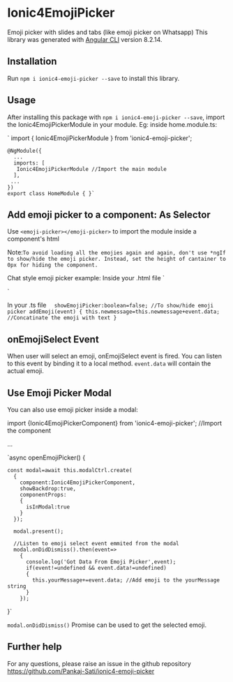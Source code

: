 # Ionic4EmojiPicker
Emoji picker with slides and tabs (like emoji picker on Whatsapp)
This library was generated with [Angular CLI](https://github.com/angular/angular-cli) version 8.2.14.

## Installation

Run `npm i ionic4-emoji-picker --save` to install this library. 

## Usage

After installing this package with `npm i ionic4-emoji-picker --save`, import the Ionic4EmojiPickerModule in your module.
Eg: inside home.module.ts:

`    import { Ionic4EmojiPickerModule } from 'ionic4-emoji-picker';

    @NgModule({
      ...
      imports: [
       Ionic4EmojiPickerModule //Import the main module
      ],
     ...
    })
    export class HomeModule { }`

## Add emoji picker to a component: As Selector

Use `<emoji-picker></emoji-picker>` to import the module inside a component's html

Note:`To avoid loading all the emojies again and again, don't use *ngIf to show/hide the emoji picker. Instead, set the height of cantainer to 0px for hiding the component.`

Chat style emoji picker example: 
Inside your .html file
` <ion-footer>

  <ion-row class="input-position">
    <ion-col size="1">
      <ion-icon (click)="showEmojiPicker = !showEmojiPicker" color="secondary" name="happy" style="zoom:2;"></ion-icon>
    </ion-col>
    <ion-col size="9">
      <ion-input type="text" placeholder="Type a message" [(ngModel)]="newmessage" padding-start>
    </ion-input>
    </ion-col>
    <ion-col size="2" text-right>
        <ion-icon (click)="addmessage()" color="secondary" name="send" style="zoom:2;"></ion-icon>
   </ion-col>
  </ion-row>

  <div class="emojiContainer" [style.height]="showEmojiPicker?'300px':'0px'"> <!--Show/Hide emoji picker. Don't use *ngIf because the component will be created again and again and cause performance issue-->
    <emoji-picker (onEmojiSelect)="addEmoji($event)"></emoji-picker>
  </div>

</ion-footer>`

In your .ts file
` 
    showEmojiPicker:boolean=false; //To show/hide emoji picker
    addEmoji(event)
    {
        this.newmessage=this.newmessage+event.data; //Concatinate the emoji with text
    }`

## onEmojiSelect Event
When user will select an emoji, onEmojiSelect event is fired. You can listen to this event by binding it to a local method.
`event.data` will contain the actual emoji.

## Use Emoji Picker Modal

You can also use emoji picker inside a modal:

import {Ionic4EmojiPickerComponent} from 'ionic4-emoji-picker';  //Import the component

...

`async openEmojiPicker()
  {

    const modal=await this.modalCtrl.create(
      {
        component:Ionic4EmojiPickerComponent,
        showBackdrop:true,
        componentProps:
        {
          isInModal:true
        }
      });

      modal.present();

      //Listen to emoji select event emmited from the modal
      modal.onDidDismiss().then(event=>
        {
          console.log('Got Data From Emoji Picker',event);
          if(event!=undefined && event.data!=undefined)
          {
            this.yourMessage+=event.data; //Add emoji to the yourMessage string
          }
        });
  }`

  `modal.onDidDismiss()` Promise can be used to get the selected emoji. 

## Further help

For any questions, please raise an issue in the github repository https://github.com/Pankaj-Sati/ionic4-emoji-picker
